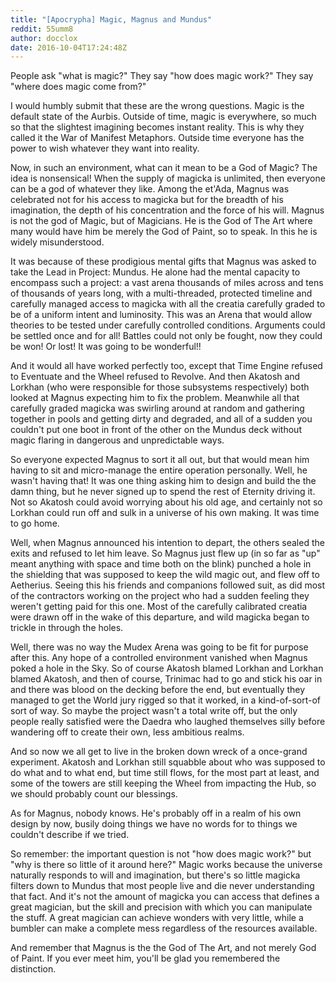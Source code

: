 ```yaml
---
title: "[Apocrypha] Magic, Magnus and Mundus"
reddit: 55umm8
author: docclox
date: 2016-10-04T17:24:48Z
---
```


People ask "what is magic?" They say "how does magic work?" They say "where does magic come from?" 

I would humbly submit that these are the wrong questions. Magic is the default state of the Aurbis. Outside of time, magic is everywhere, so much so that the slightest imagining becomes instant reality. This is why they called it the War of Manifest Metaphors. Outside time everyone has the power to wish whatever they want into reality.

Now, in such an environment, what can it mean to be a God of Magic? The idea is nonsensical! When the supply of magicka is unlimited, then everyone can be a god of whatever they like. Among the et'Ada, Magnus was celebrated not for his access to magicka but for the breadth of his imagination, the depth of his concentration and the force of his will. Magnus is not the god of Magic, but of Magicians. He is the God of The Art where many would have him be merely the God of Paint, so to speak. In this he is widely misunderstood.

It was because of these prodigious mental gifts that Magnus was asked to take the Lead in Project: Mundus. He alone had the mental capacity to encompass such a project: a vast arena thousands of miles across and tens of thousands of years long, with a multi-threaded, protected timeline and carefully managed access to magicka with all the creatia carefully graded to be of a uniform intent and luminosity. This was an Arena that would allow theories to be tested under carefully controlled conditions. Arguments could be settled once and for all! Battles could not only be fought, now they could be won! Or lost! It was going to be wonderful!!

And it would all have worked perfectly too, except that Time Engine refused to Eventuate and the Wheel refused to Revolve. And then Akatosh and Lorkhan (who were responsible for those subsystems respectively) both looked at Magnus expecting him to fix the problem. Meanwhile all that carefully graded magicka was swirling around at random and gathering together in pools and getting dirty and degraded, and all of a sudden you couldn't put one boot in front of the other on the Mundus deck without magic flaring in dangerous and unpredictable ways.

So everyone expected Magnus to sort it all out, but that would mean him having to sit and micro-manage the entire operation personally. Well, he wasn't having that! It was one thing asking him to design and build the the damn thing, but he never signed up to spend the rest of Eternity driving it. Not so Akatosh could avoid worrying about his old age, and certainly not so Lorkhan could run off and sulk in a universe of his own making. It was time to go home.

Well, when Magnus announced his intention to depart, the others sealed the exits and refused to let him leave. So Magnus just flew up (in so far as "up" meant anything with space and time both on the blink) punched a hole in the shielding that was supposed to keep the wild magic out, and flew off to Aetherius. Seeing this his friends and companions followed suit, as did most of the contractors working on the project who had a sudden feeling they weren't getting paid for this one. Most of the carefully calibrated creatia were drawn off in the wake of this departure, and wild magicka began to trickle in through the holes.

Well, there was no way the Mudex Arena was going to be fit for purpose after this. Any hope of a controlled environment vanished when Magnus poked a hole in the Sky. So of course Akatosh blamed Lorkhan and Lorkhan blamed Akatosh, and then of course, Trinimac had to go and stick his oar in and there was blood on the decking before the end, but eventually they managed to get the World jury rigged so that it worked, in a kind-of-sort-of sort of way. So maybe the project wasn't a total write off, but the only people really satisfied were the Daedra who laughed themselves silly before wandering off to create their own, less ambitious realms.

And so now we all get to live in the broken down wreck of a once-grand experiment. Akatosh and Lorkhan still squabble about who was supposed to do what and to what end, but time still flows, for the most part at least, and some of the towers are still keeping the Wheel from impacting the Hub, so we should probably count our blessings.

As for Magnus, nobody knows. He's probably off in a realm of his own design by now, busily doing things we have no words for to things we couldn't describe if we tried.

So remember: the important question is not "how does magic work?" but "why is there so little of it around here?" Magic works because the universe naturally responds to will and imagination, but there's so little magicka filters down to Mundus that most people live and die never understanding that fact. And it's not the amount of magicka you can access that defines a great magician, but the skill and precision with which you can manipulate the stuff. A great magician can achieve wonders with very little, while a bumbler can make a complete mess regardless of the resources available.

And remember that Magnus is the the God of The Art, and not merely God of Paint. If you ever meet him, you'll be glad you remembered the distinction.
